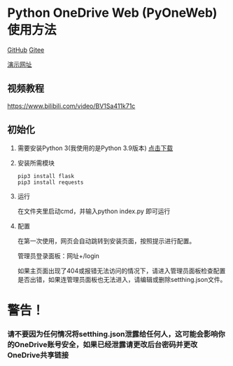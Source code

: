 # Python OneDrive Web (PyOneWeb) 使用方法



[GitHub](https://github.com/bytfr/PyOneWeb) [Gitee](https://gitee.com/grmine/PyOneWeb)

[演示网址](http://pyoneweb.vaiwan.com/)

## 视频教程
https://www.bilibili.com/video/BV1Sa411k71c


## 初始化

1. 需要安装Python 3(我使用的是Python 3.9版本)  [点击下载](https://www.python.org/downloads/release/python-390/ )

2. 安装所需模块

   ```shell
   pip3 install flask
   pip3 install requests
   ```

3. 运行

   在文件夹里启动cmd，并输入python index.py 即可运行
   
4. 配置

   在第一次使用，网页会自动跳转到安装页面，按照提示进行配置。

   管理员登录面板：网址+/login

   如果主页面出现了404或报错无法访问的情况下，请进入管理员面板检查配置是否出错，如果连管理员面板也无法进入，请编辑或删除setthing.json文件。



# 警告！

### 请不要因为任何情况将setthing.json泄露给任何人，这可能会影响你的OneDrive账号安全，如果已经泄露请更改后台密码并更改OneDrive共享链接

